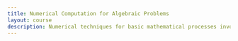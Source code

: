 ```yaml
---
title: Numerical Computation for Algebraic Problems
layout: course
description: Numerical techniques for basic mathematical processes involving no discretization, and their analysis. Solution of linear systems, including analysis of round-off errors; norms and condition number; introduction to iterative techniques in linear algebra, including eigenvalue problems; solution to nonlinear equations.
---
```


